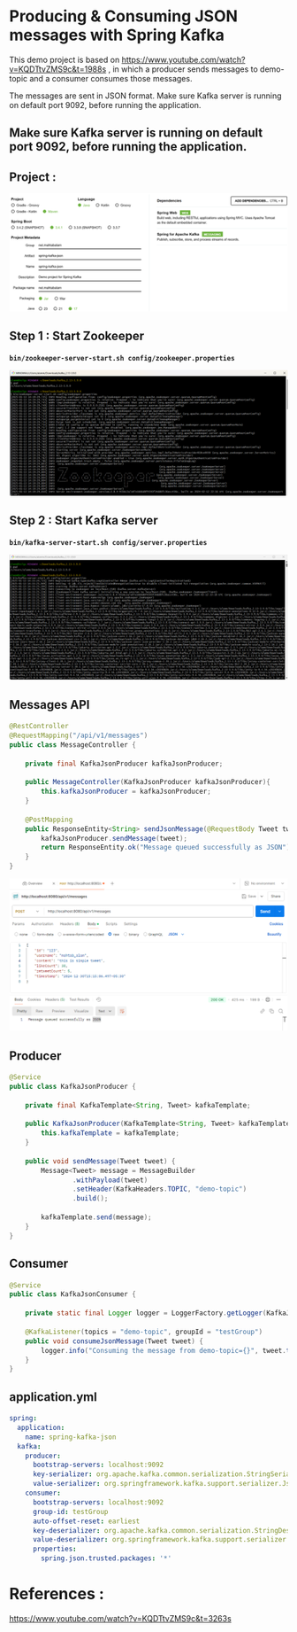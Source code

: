 # Producing & Consuming JSON messages with Spring Kafka

This demo project is based on https://www.youtube.com/watch?v=KQDTtvZMS9c&t=1988s , in which a producer sends messages to demo-topic and a consumer consumes those messages.

The messages are sent in JSON format. Make sure Kafka server is running on default port 9092, before running the application.

## Make sure Kafka server is running on default port 9092, before running the application.

## Project :

!["Spring Kafka Project"](images/project.png?raw=true)


## Step 1 : Start Zookeeper

**`bin/zookeeper-server-start.sh config/zookeeper.properties`**

!["Start Zookeeper"](images/zookeeper-start.png?raw=true)

## Step 2 : Start Kafka server

**`bin/kafka-server-start.sh config/server.properties`**

!["Start Kafka server"](images/kafka-server-start.png?raw=true)

## Messages API

```java
@RestController
@RequestMapping("/api/v1/messages")
public class MessageController {

    private final KafkaJsonProducer kafkaJsonProducer;

    public MessageController(KafkaJsonProducer kafkaJsonProducer){
        this.kafkaJsonProducer = kafkaJsonProducer;
    }

    @PostMapping
    public ResponseEntity<String> sendJsonMessage(@RequestBody Tweet tweet) {
        kafkaJsonProducer.sendMessage(tweet);
        return ResponseEntity.ok("Message queued successfully as JSON");
    }
}
```

!["Messages API"](images/messages-api.png?raw=true)

## Producer

```java
@Service
public class KafkaJsonProducer {

    private final KafkaTemplate<String, Tweet> kafkaTemplate;

    public KafkaJsonProducer(KafkaTemplate<String, Tweet> kafkaTemplate){
        this.kafkaTemplate = kafkaTemplate;
    }

    public void sendMessage(Tweet tweet) {
        Message<Tweet> message = MessageBuilder
                .withPayload(tweet)
                .setHeader(KafkaHeaders.TOPIC, "demo-topic")
                .build();

        kafkaTemplate.send(message);
    }
}
```

## Consumer

```java
@Service
public class KafkaJsonConsumer {

    private static final Logger logger = LoggerFactory.getLogger(KafkaJsonConsumer.class);

    @KafkaListener(topics = "demo-topic", groupId = "testGroup")
    public void consumeJsonMessage(Tweet tweet) {
        logger.info("Consuming the message from demo-topic={}", tweet.toString());
    }
}
```

## application.yml

```yml
spring:
  application:
    name: spring-kafka-json
  kafka:
    producer:
      bootstrap-servers: localhost:9092
      key-serializer: org.apache.kafka.common.serialization.StringSerializer
      value-serializer: org.springframework.kafka.support.serializer.JsonSerializer
    consumer:
      bootstrap-servers: localhost:9092
      group-id: testGroup
      auto-offset-reset: earliest
      key-deserializer: org.apache.kafka.common.serialization.StringDeserializer
      value-deserializer: org.springframework.kafka.support.serializer.JsonDeserializer
      properties:
        spring.json.trusted.packages: '*'
```

# References :

https://www.youtube.com/watch?v=KQDTtvZMS9c&t=3263s
